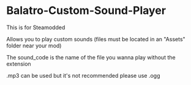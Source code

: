 # Balatro-Custom-Sound-Player

This is for Steamodded

Allows you to play custom sounds (files must be located in an "Assets" folder near your mod)

The sound_code is the name of the file you wanna play without the extension

.mp3 can be used but it's not recommended please use .ogg

